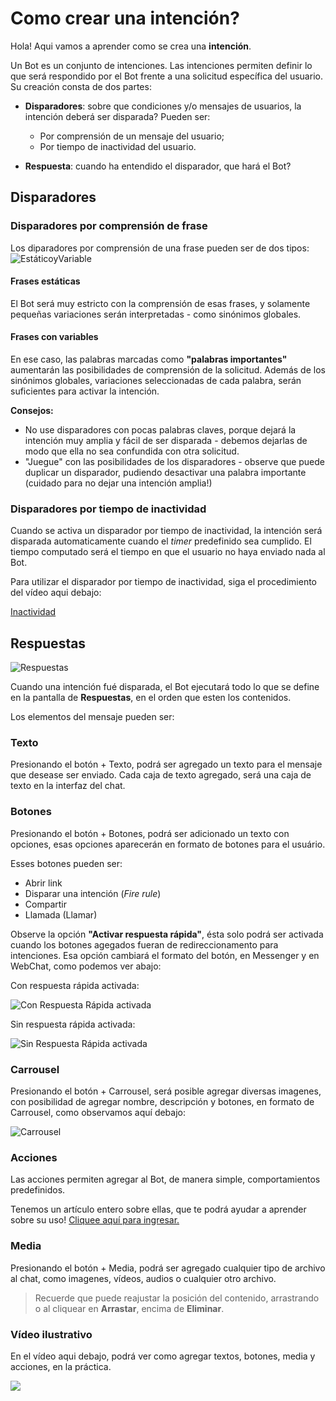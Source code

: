 # Como crear una intención?

Hola! Aqui vamos a aprender como se crea una **intención**.

Un Bot es un conjunto de intenciones. Las intenciones permiten definir lo que será respondido por el Bot frente a una solicitud específica del usuario. Su creación consta de dos partes:

- **Disparadores**: sobre que condiciones y/o mensajes de usuarios, la intención deberá ser disparada? Pueden ser:

	- Por comprensión de un mensaje del usuario;
	- Por tiempo de inactividad del usuario.

- **Respuesta**: cuando ha entendido el disparador, que hará el Bot?

## Disparadores

### Disparadores por comprensión de frase

Los diparadores por comprensión de una frase pueden ser de dos tipos:
![EstáticoyVariable](https://github.com/botmakeradmin/botmakeradmin.github.io/blob/master/docs/es/imagenes/Captura%20de%20Tela%202018-08-13%20a%CC%80s%2016.51.00.png)

#### Frases estáticas

El Bot será muy estricto con la comprensión de esas frases, y solamente pequeñas variaciones serán interpretadas - como sinónimos globales.

#### Frases con variables

En ese caso, las palabras marcadas como **"palabras importantes"** aumentarán las posibilidades de comprensión de la solicitud. Además de los sinónimos globales, variaciones seleccionadas de cada palabra, serán suficientes para activar la intención.


**Consejos:**

- No use disparadores con pocas palabras claves, porque dejará la intención muy amplia y fácil de ser disparada - debemos dejarlas de modo que ella no sea confundida con otra solicitud.
- "Juegue" con las posibilidades de los disparadores - observe que puede duplicar un disparador, pudiendo desactivar una palabra importante (cuidado para no dejar una intención amplia!)

### Disparadores por tiempo de inactividad

Cuando se activa un disparador por tiempo de inactividad, la intención será disparada automaticamente cuando el *timer* predefinido sea cumplido. El tiempo computado será el tiempo en que el usuario no haya enviado nada al Bot.

Para utilizar el disparador por tiempo de inactividad, siga el procedimiento del vídeo aqui debajo:

[Inactividad](https://github.com/botmakeradmin/botmakeradmin.github.io/blob/master/docs/es/imagenes/Captura%20de%20Tela%202018-08-13%20a%CC%80s%2016.53.11.png)


## Respuestas

![Respuestas](https://github.com/botmakeradmin/botmakeradmin.github.io/blob/master/docs/es/imagenes/Captura%20de%20Tela%202018-08-13%20a%CC%80s%2016.52.35.png)

Cuando una intención fué disparada, el Bot ejecutará todo lo que se define en la pantalla de **Respuestas**, en el orden que esten los contenidos.

Los elementos del mensaje pueden ser:

### Texto
Presionando el botón + Texto, podrá ser agregado un texto para el mensaje que desease ser enviado. Cada caja de texto agregado, será una caja de texto en la interfaz del chat.

###  Botones
Presionando el botón + Botones, podrá ser adicionado un texto con opciones, esas opciones aparecerán en formato de botones para el usuário.

Esses botones pueden ser:

- Abrir link
- Disparar una intención (*Fire rule*)
- Compartir
- Llamada (Llamar)

Observe la opción **"Activar respuesta rápida"**, ésta solo podrá ser activada cuando los botones agegados fueran de redireccionamento para intenciones. Esa opción cambiará el formato del botón, en Messenger y en WebChat, como podemos ver abajo:

Con respuesta rápida activada:

![Con Respuesta Rápida activada](https://botmakeradmin.github.io/docs/pt/imagens/ComRespostaRapida.jpg)

Sin respuesta rápida activada:

![Sin Respuesta Rápida activada](https://botmakeradmin.github.io/docs/pt/imagens/SemRespostaRapida.jpg)

### Carrousel
Presionando el botón + Carrousel, será posible agregar diversas imagenes, con posibilidad de agregar nombre, descripción y botones, en formato de Carrousel, como observamos aquí debajo:

![Carrousel](https://botmakeradmin.github.io/docs/pt/imagens/Carrossel.png)

### Acciones
Las acciones permiten agregar al Bot, de manera simple, comportamientos predefinidos.

Tenemos un artículo entero sobre ellas, que te podrá ayudar a aprender sobre su uso! 
[Cliquee aquí para ingresar.](https://botmakeradmin.github.io/docs/pt/A%C3%A7%C3%B5es%20e%20Vari%C3%A1veis.md)

### Media
Presionando el botón + Media, podrá ser agregado cualquier tipo de archivo al chat, como imagenes, vídeos, audios o cualquier otro archivo. 

> Recuerde que puede reajustar la posición del contenido, arrastrando o al cliquear en **Arrastar**, encima de **Eliminar**.


### Vídeo ilustrativo

En el vídeo aqui debajo, podrá ver como agregar textos, botones, media y acciones, en la práctica.

[![](http://img.youtube.com/vi/bzvXxP1gDtA/0.jpg)](http://www.youtube.com/watch?v=bzvXxP1gDtA "")


<!--stackedit_data:
eyJoaXN0b3J5IjpbMTU2MjgzNjYyMiwxMzM2ODMwNDE3LC0yMT
Q0NTMwMzg1LDE1NDU1MjU3MzQsMTU5NTg5NzEwNiwxNDQ3NTQ2
MDkyLDEyODMzMjk0NTVdfQ==
-->
<!--stackedit_data:
eyJoaXN0b3J5IjpbNTkyNzU5NTAxXX0=
-->
<!--stackedit_data:
eyJoaXN0b3J5IjpbLTEwMzM5MTg4MjNdfQ==
-->
<!--stackedit_data:
eyJoaXN0b3J5IjpbMTMzNDgxMDk4OF19
-->
